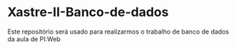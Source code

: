 # Xastre-II-Banco-de-dados
Este repositório será usado para realizarmos o trabalho de banco de dados da aula de PI:Web
